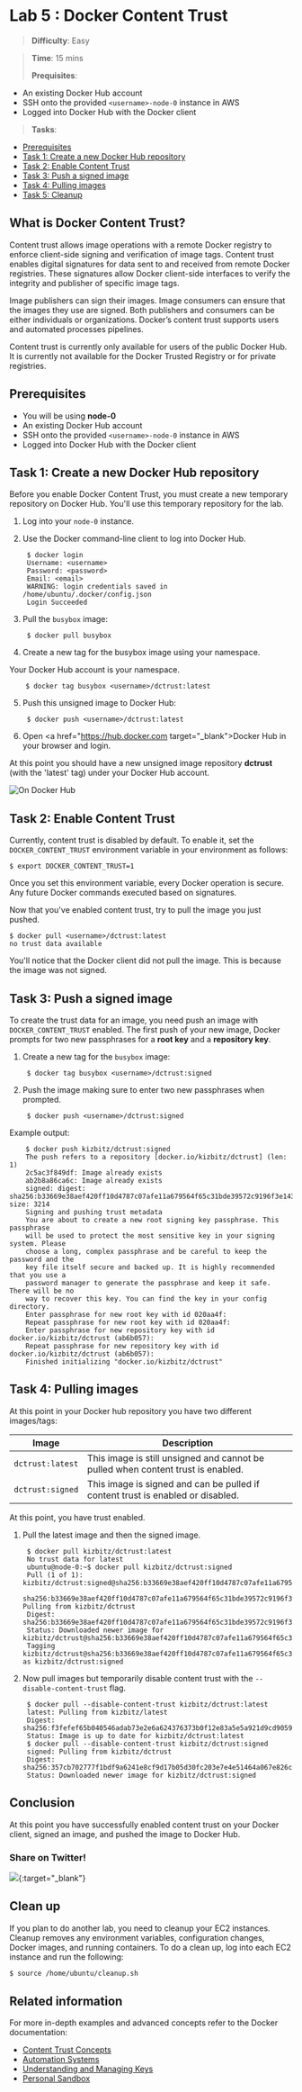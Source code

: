 # Lab 5 : Docker Content Trust

> **Difficulty**: Easy

> **Time**: 15 mins
>
> **Prequisites**:
>
* An existing Docker Hub account
* SSH onto the provided `<username>-node-0` instance in AWS
* Logged into Docker Hub with the Docker client

> **Tasks**:
>
* [Prerequisites](#prerequisites)
* [Task 1: Create a new Docker Hub repository](#task-1-create-a-new-docker-hub-repository)
* [Task 2: Enable Content Trust](#task-2-enable-content-trust)
* [Task 3: Push a signed image](#task-3-push-a-signed-image)
* [Task 4: Pulling images](#task-4-pulling-images)
* [Task 5: Cleanup](#task-5-cleanup)



## What is Docker Content Trust?

Content trust allows image operations with a remote Docker registry to enforce
client-side signing and verification of image tags. Content trust enables
digital signatures for data sent to and received from remote Docker registries.
These signatures allow Docker client-side interfaces to verify the integrity and
publisher of specific image tags.

Image publishers can sign their images. Image consumers can ensure that the
images they use are signed. Both publishers and consumers can be either
individuals or organizations. Docker’s content trust supports users and
automated processes pipelines.

Content trust is currently only available for users of the public Docker Hub. It
is currently not available for the Docker Trusted Registry or for private
registries.

## Prerequisites

* You will be using **node-0**
* An existing Docker Hub account
* SSH onto the provided `<username>-node-0` instance in AWS
* Logged into Docker Hub with the Docker client

## Task 1: Create a new Docker Hub repository

Before you enable Docker Content Trust, you must create a new temporary repository on Docker Hub. You'll use this temporary repository for the lab.

1. Log into your `node-0` instance.

2. Use the Docker command-line client to log into Docker Hub.

        $ docker login
        Username: <username>
        Password: <password>
        Email: <email>
        WARNING: login credentials saved in /home/ubuntu/.docker/config.json
        Login Succeeded

3. Pull the `busybox` image:

        $ docker pull busybox

4. Create a new tag for the busybox image using your namespace.

  Your Docker Hub account is your namespace.

        $ docker tag busybox <username>/dctrust:latest

5. Push this unsigned image to Docker Hub:

        $ docker push <username>/dctrust:latest

6. Open <a href="https://hub.docker.com target="_blank">Docker Hub</a> in your browser and login.

  At this point you should have a new unsigned image repository **dctrust** (with the 'latest' tag) under your Docker Hub account.

  ![On Docker Hub](images/dctrust-pushed.png)

## Task 2: Enable Content Trust

Currently, content trust is disabled by default. To enable it, set the `DOCKER_CONTENT_TRUST` environment variable in your environment as follows:

```
$ export DOCKER_CONTENT_TRUST=1
```

Once you set this environment variable, every Docker operation is secure. Any future Docker commands executed based on signatures.

Now that you've enabled content trust, try to pull the image you just pushed.

```
$ docker pull <username>/dctrust:latest
no trust data available
```
You'll notice that the Docker client did not pull the image.  This is because the image was not signed.

## Task 3: Push a signed image

To create the trust data for an image, you need push an image with
`DOCKER_CONTENT_TRUST` enabled. The first push of your new image, Docker prompts
for two new passphrases for a **root key** and a **repository key**.
1. Create a new tag for the `busybox` image:

        $ docker tag busybox <username>/dctrust:signed

2. Push the image making sure to enter two new passphrases when prompted.

        $ docker push <username>/dctrust:signed

  Example output:

        $ docker push kizbitz/dctrust:signed
        The push refers to a repository [docker.io/kizbitz/dctrust] (len: 1)
        2c5ac3f849df: Image already exists
        ab2b8a86ca6c: Image already exists
        signed: digest: sha256:b33669e38aef420ff10d4787c07afe11a679564f65c31bde39572c9196f3e143 size: 3214
        Signing and pushing trust metadata
        You are about to create a new root signing key passphrase. This passphrase
        will be used to protect the most sensitive key in your signing system. Please
        choose a long, complex passphrase and be careful to keep the password and the
        key file itself secure and backed up. It is highly recommended that you use a
        password manager to generate the passphrase and keep it safe. There will be no
        way to recover this key. You can find the key in your config directory.
        Enter passphrase for new root key with id 020aa4f:
        Repeat passphrase for new root key with id 020aa4f:
        Enter passphrase for new repository key with id docker.io/kizbitz/dctrust (ab6b057):
        Repeat passphrase for new repository key with id docker.io/kizbitz/dctrust (ab6b057):
        Finished initializing "docker.io/kizbitz/dctrust"

## Task 4: Pulling images

At this point in your Docker hub repository you have two different images/tags:

| Image            | Description                                                                      |
|------------------|----------------------------------------------------------------------------------|
| `dctrust:latest` | This image is still unsigned and cannot be pulled when content trust is enabled. |
| `dctrust:signed` | This image is signed and can be pulled if content trust is enabled or disabled.  |

At this point, you have trust enabled.

1. Pull the latest image and then the signed image.

        $ docker pull kizbitz/dctrust:latest
        No trust data for latest
        ubuntu@node-0:~$ docker pull kizbitz/dctrust:signed
        Pull (1 of 1): kizbitz/dctrust:signed@sha256:b33669e38aef420ff10d4787c07afe11a679564f65c31bde39572c9196f3e143
        sha256:b33669e38aef420ff10d4787c07afe11a679564f65c31bde39572c9196f3e143: Pulling from kizbitz/dctrust
        Digest: sha256:b33669e38aef420ff10d4787c07afe11a679564f65c31bde39572c9196f3e143
        Status: Downloaded newer image for kizbitz/dctrust@sha256:b33669e38aef420ff10d4787c07afe11a679564f65c31bde39572c9196f3e143
        Tagging kizbitz/dctrust@sha256:b33669e38aef420ff10d4787c07afe11a679564f65c31bde39572c9196f3e143 as kizbitz/dctrust:signed

2. Now pull images but temporarily disable content trust with the  `--disable-content-trust` flag.

        $ docker pull --disable-content-trust kizbitz/dctrust:latest
        latest: Pulling from kizbitz/latest
        Digest: sha256:f3fefef65b040546adab73e2e6a624376373b0f12e83a5e5a921d9cd9059953c
        Status: Image is up to date for kizbitz/dctrust:latest
        $ docker pull --disable-content-trust kizbitz/dctrust:signed
        signed: Pulling from kizbitz/dctrust
        Digest: sha256:357cb702777f1bdf9a6241e8cf9d17b05d30fc203e7e4e51464a067e826c7906
        Status: Downloaded newer image for kizbitz/dctrust:signed

## Conclusion

At this point you have successfully enabled content trust on your Docker client, signed an image, and pushed the image to Docker Hub.


### Share on Twitter!

[<img src="http://www.wyntercon.com/wp-content/uploads/2015/04/twitter-bird-blue-on-white-small.png" target="_blank">](http://ctt.ec/hXba1){:target="_blank"}

## Clean up

If you plan to do another lab, you need to cleanup your EC2 instances. Cleanup removes any environment variables, configuration changes, Docker images, and running containers. To do a clean up, log into each EC2 instance and run the following:

```bash
$ source /home/ubuntu/cleanup.sh
```


## Related information

For more in-depth examples and advanced concepts refer to the Docker documentation:

- [Content Trust Concepts](https://docs.docker.com/security/trust/content_trust/)
- [Automation Systems](https://docs.docker.com/security/trust/trust_automation/)
- [Understanding and Managing Keys](https://docs.docker.com/security/trust/trust_key_mng/)
- [Personal Sandbox](https://docs.docker.com/security/trust/trust_sandbox/)
